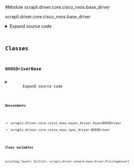 <link rel="preload stylesheet" as="style" href="https://cdnjs.cloudflare.com/ajax/libs/10up-sanitize.css/11.0.1/sanitize.min.css" integrity="sha256-PK9q560IAAa6WVRRh76LtCaI8pjTJ2z11v0miyNNjrs=" crossorigin>
<link rel="preload stylesheet" as="style" href="https://cdnjs.cloudflare.com/ajax/libs/10up-sanitize.css/11.0.1/typography.min.css" integrity="sha256-7l/o7C8jubJiy74VsKTidCy1yBkRtiUGbVkYBylBqUg=" crossorigin>
<link rel="stylesheet preload" as="style" href="https://cdnjs.cloudflare.com/ajax/libs/highlight.js/10.1.1/styles/github.min.css" crossorigin>
<script defer src="https://cdnjs.cloudflare.com/ajax/libs/highlight.js/10.1.1/highlight.min.js" integrity="sha256-Uv3H6lx7dJmRfRvH8TH6kJD1TSK1aFcwgx+mdg3epi8=" crossorigin></script>
<script>window.addEventListener('DOMContentLoaded', () => hljs.initHighlighting())</script>















#Module scrapli.driver.core.cisco_nxos.base_driver

scrapli.driver.core.cisco_nxos.base_driver

<details class="source">
    <summary>
        <span>Expand source code</span>
    </summary>
    <pre>
        <code class="python">
"""scrapli.driver.core.cisco_nxos.base_driver"""
from typing import Dict

from scrapli.driver.network.base_driver import PrivilegeLevel
from scrapli.exceptions import ScrapliValueError

PRIVS = {
    "exec": (
        PrivilegeLevel(
            pattern=r"^[\w.\-]{1,63}>\s?$",
            name="exec",
            previous_priv="",
            deescalate="",
            escalate="",
            escalate_auth=False,
            escalate_prompt="",
        )
    ),
    "privilege_exec": (
        PrivilegeLevel(
            pattern=r"^[\w.\-]{1,63}#\s?$",
            name="privilege_exec",
            previous_priv="exec",
            deescalate="disable",
            escalate="enable",
            escalate_auth=True,
            escalate_prompt=r"^[pP]assword:\s?$",
            not_contains=["-tcl"],
        )
    ),
    "configuration": (
        PrivilegeLevel(
            pattern=r"^[\w.\-]{1,63}\(config[\w.\-@/:]{0,32}\)#\s?$",
            name="configuration",
            previous_priv="privilege_exec",
            deescalate="end",
            escalate="configure terminal",
            escalate_auth=False,
            escalate_prompt="",
            not_contains=["config-tcl", "config-s)", "config-s-"],
        )
    ),
    "tclsh": (
        PrivilegeLevel(
            # annoyingly tclsh has many variations... exec/priv exec/config and just ">"
            # for now doesnt seem to be a reason to differentiate between them, so just have one
            # giant pattern
            pattern=(
                r"(^[\w.\-]{1,63}\-tcl#\s?$)|" r"(^[\w.\-]{1,63}\(config\-tcl\)#\s?$)|" r"(^>\s?$)"
            ),
            name="tclsh",
            previous_priv="privilege_exec",
            deescalate="tclquit",
            escalate="tclsh",
            escalate_auth=False,
            escalate_prompt="",
        )
    ),
}

FAILED_WHEN_CONTAINS = [
    "% Ambiguous command",
    "% Incomplete command",
    "% Invalid input detected",
    "% Invalid command at",
]


class NXOSDriverBase:
    # NXOSDriverBase Mixin values set in init of sync/async NetworkDriver classes
    privilege_levels: Dict[str, PrivilegeLevel]

    def _create_configuration_session(self, session_name: str) -> None:
        """
        Handle configuration session creation tasks for consistency between sync/async versions

        Args:
            session_name: name of session to register

        Returns:
            None

        Raises:
            ScrapliValueError: if a session of given name already exists

        """
        if session_name in self.privilege_levels.keys():
            msg = (
                f"session name `{session_name}` already registered as a privilege level, chose a "
                "unique session name"
            )
            raise ScrapliValueError(msg)
        pattern = r"^[a-z0-9.\-_@/:]{1,32}\(config\-s[a-z0-9.\-@/:]{0,32}\)#\s?$"
        name = session_name
        config_session = PrivilegeLevel(
            pattern=pattern,
            name=name,
            previous_priv="privilege_exec",
            deescalate="end",
            escalate=f"configure session {session_name}",
            escalate_auth=False,
            escalate_prompt="",
        )
        self.privilege_levels[name] = config_session
        </code>
    </pre>
</details>




## Classes

### NXOSDriverBase



<details class="source">
    <summary>
        <span>Expand source code</span>
    </summary>
    <pre>
        <code class="python">
class NXOSDriverBase:
    # NXOSDriverBase Mixin values set in init of sync/async NetworkDriver classes
    privilege_levels: Dict[str, PrivilegeLevel]

    def _create_configuration_session(self, session_name: str) -> None:
        """
        Handle configuration session creation tasks for consistency between sync/async versions

        Args:
            session_name: name of session to register

        Returns:
            None

        Raises:
            ScrapliValueError: if a session of given name already exists

        """
        if session_name in self.privilege_levels.keys():
            msg = (
                f"session name `{session_name}` already registered as a privilege level, chose a "
                "unique session name"
            )
            raise ScrapliValueError(msg)
        pattern = r"^[a-z0-9.\-_@/:]{1,32}\(config\-s[a-z0-9.\-@/:]{0,32}\)#\s?$"
        name = session_name
        config_session = PrivilegeLevel(
            pattern=pattern,
            name=name,
            previous_priv="privilege_exec",
            deescalate="end",
            escalate=f"configure session {session_name}",
            escalate_auth=False,
            escalate_prompt="",
        )
        self.privilege_levels[name] = config_session
        </code>
    </pre>
</details>


#### Descendants
- scrapli.driver.core.cisco_nxos.async_driver.AsyncNXOSDriver
- scrapli.driver.core.cisco_nxos.sync_driver.NXOSDriver
#### Class variables

    
`privilege_levels: Dict[str, scrapli.driver.network.base_driver.PrivilegeLevel]`